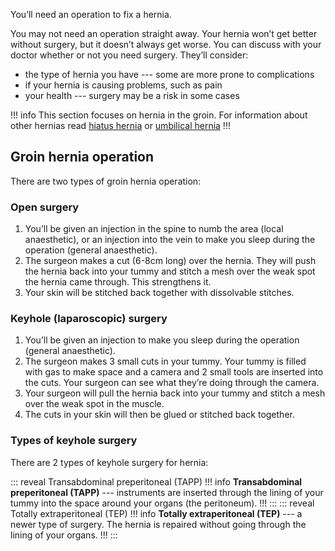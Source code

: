 You’ll need an operation to fix a hernia.

You may not need an operation straight away. Your hernia won’t get better
without surgery, but it doesn’t always get worse. You can discuss with your
doctor whether or not you need surgery. They’ll consider:

* the type of hernia you have --- some are more prone to complications
* if your hernia is causing problems, such as pain
* your health --- surgery may be a risk in some cases

!!! info
This section focuses on hernia in the groin. For information about other hernias
read [hiatus hernia](http://www.nhs.uk/Conditions/Hernia-hiatus/Pages/Introduction.aspx)
or [umbilical hernia](http://www.nhs.uk/Conditions/UmbilicalHernia/Pages/Whatisitpage.aspx)
!!!

## Groin hernia operation

There are two types of groin hernia operation:

### Open surgery

1. You’ll be given an injection in the spine to numb the area (local
   anaesthetic), or an injection into the vein to make you sleep during the
   operation (general anaesthetic).
1. The surgeon makes a cut (6-8cm long) over the hernia. They will push the
   hernia back into your tummy and stitch a mesh over the weak spot the hernia
   came through. This strengthens it.
1. Your skin will be stitched back together with dissolvable stitches.

### Keyhole (laparoscopic) surgery

1. You’ll be given an injection to make you sleep during the operation (general
   anaesthetic).
1. The surgeon makes 3 small cuts in your tummy. Your tummy is filled with gas
   to make space and a camera and 2 small tools are inserted into the
   cuts. Your surgeon can see what they’re doing through the camera.
1. Your surgeon will pull the hernia back into your tummy and stitch a mesh
   over the weak spot in the muscle.
1. The cuts in your skin will then be glued or stitched back together.

### Types of keyhole surgery

There are 2 types of keyhole surgery for hernia:

::: reveal Transabdominal preperitoneal (TAPP)
  !!! info
  **Transabdominal preperitoneal (TAPP)** --- instruments are inserted through the
  lining of your tummy into the space around your organs (the peritoneum).
  !!!
:::
::: reveal Totally extraperitoneal (TEP)
  !!! info
  **Totally extraperitoneal (TEP)** --- a newer type of surgery. The hernia is
  repaired without going through the lining of your organs.
  !!!
:::
